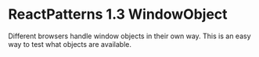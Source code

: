 # ReactPatterns 1.3 WindowObject

Different browsers handle window objects in their own way. This is an easy way to test what objects are available.
